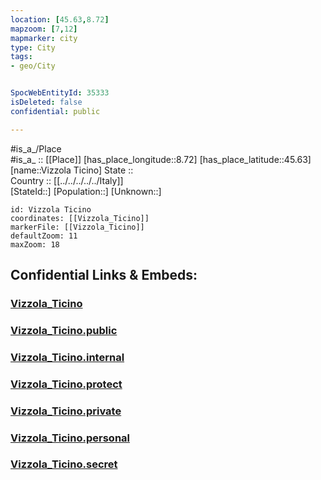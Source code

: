 ```yaml
---
location: [45.63,8.72] 
mapzoom: [7,12] 
mapmarker: city 
type: City
tags:
- geo/City


SpocWebEntityId: 35333
isDeleted: false
confidential: public

---
```

#is_a_/Place  
#is_a_ :: [[Place]] 
[has_place_longitude::8.72] 
[has_place_latitude::45.63] 
[name::Vizzola Ticino] 
State ::  
Country :: [[../../../../../Italy]]  
[StateId::] 
[Population::] 
[Unknown::] 


```leaflet
id: Vizzola Ticino
coordinates: [[Vizzola_Ticino]] 
markerFile: [[Vizzola_Ticino]] 
defaultZoom: 11 
maxZoom: 18
```


## Confidential Links & Embeds: 

### [Vizzola_Ticino](/_Standards/Earth/Continent/Europe/Europe~South/Italy/regions~Italy/Lombardy/Varese.Province/City/Vizzola_Ticino.md) 

### [Vizzola_Ticino.public](/_public/Earth/Continent/Europe/Europe~South/Italy/regions~Italy/Lombardy/Varese.Province/City/Vizzola_Ticino.public.md) 

### [Vizzola_Ticino.internal](/_internal/Earth/Continent/Europe/Europe~South/Italy/regions~Italy/Lombardy/Varese.Province/City/Vizzola_Ticino.internal.md) 

### [Vizzola_Ticino.protect](/_protect/Earth/Continent/Europe/Europe~South/Italy/regions~Italy/Lombardy/Varese.Province/City/Vizzola_Ticino.protect.md) 

### [Vizzola_Ticino.private](/_private/Earth/Continent/Europe/Europe~South/Italy/regions~Italy/Lombardy/Varese.Province/City/Vizzola_Ticino.private.md) 

### [Vizzola_Ticino.personal](/_personal/Earth/Continent/Europe/Europe~South/Italy/regions~Italy/Lombardy/Varese.Province/City/Vizzola_Ticino.personal.md) 

### [Vizzola_Ticino.secret](/_secret/Earth/Continent/Europe/Europe~South/Italy/regions~Italy/Lombardy/Varese.Province/City/Vizzola_Ticino.secret.md)

